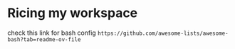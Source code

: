 # Ricing my workspace
check this link for bash config `https://github.com/awesome-lists/awesome-bash?tab=readme-ov-file`

